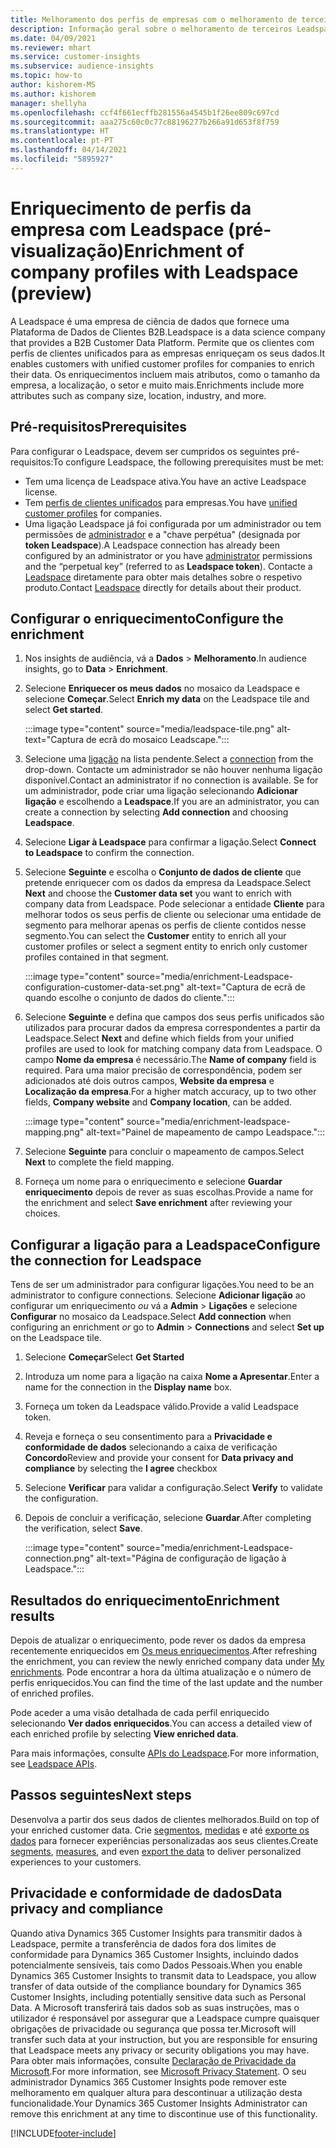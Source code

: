 ```yaml
---
title: Melhoramento dos perfis de empresas com o melhoramento de terceiros Leadspace
description: Informação geral sobre o melhoramento de terceiros Leadspace.
ms.date: 04/09/2021
ms.reviewer: mhart
ms.service: customer-insights
ms.subservice: audience-insights
ms.topic: how-to
author: kishorem-MS
ms.author: kishorem
manager: shellyha
ms.openlocfilehash: ccf4f661ecffb281556a4545b1f26ee809c697cd
ms.sourcegitcommit: aaa275c60c0c77c88196277b266a91d653f8f759
ms.translationtype: HT
ms.contentlocale: pt-PT
ms.lasthandoff: 04/14/2021
ms.locfileid: "5895927"
---
```

# <a name="enrichment-of-company-profiles-with-leadspace-preview"></a><span data-ttu-id="27c0a-103">Enriquecimento de perfis da empresa com Leadspace (pré-visualização)</span><span class="sxs-lookup"><span data-stu-id="27c0a-103">Enrichment of company profiles with Leadspace (preview)</span></span>

<span data-ttu-id="27c0a-104">A Leadspace é uma empresa de ciência de dados que fornece uma Plataforma de Dados de Clientes B2B.</span><span class="sxs-lookup"><span data-stu-id="27c0a-104">Leadspace is a data science company that provides a B2B Customer Data Platform.</span></span> <span data-ttu-id="27c0a-105">Permite que os clientes com perfis de clientes unificados para as empresas enriqueçam os seus dados.</span><span class="sxs-lookup"><span data-stu-id="27c0a-105">It enables customers with unified customer profiles for companies to enrich their data.</span></span> <span data-ttu-id="27c0a-106">Os enriquecimentos incluem mais atributos, como o tamanho da empresa, a localização, o setor e muito mais.</span><span class="sxs-lookup"><span data-stu-id="27c0a-106">Enrichments include more attributes such as company size, location, industry, and more.</span></span>

## <a name="prerequisites"></a><span data-ttu-id="27c0a-107">Pré-requisitos</span><span class="sxs-lookup"><span data-stu-id="27c0a-107">Prerequisites</span></span>

<span data-ttu-id="27c0a-108">Para configurar o Leadspace, devem ser cumpridos os seguintes pré-requisitos:</span><span class="sxs-lookup"><span data-stu-id="27c0a-108">To configure Leadspace, the following prerequisites must be met:</span></span>

- <span data-ttu-id="27c0a-109">Tem uma licença de Leadspace ativa.</span><span class="sxs-lookup"><span data-stu-id="27c0a-109">You have an active Leadspace license.</span></span>
- <span data-ttu-id="27c0a-110">Tem [perfis de clientes unificados](customer-profiles.md) para empresas.</span><span class="sxs-lookup"><span data-stu-id="27c0a-110">You have [unified customer profiles](customer-profiles.md) for companies.</span></span>
- <span data-ttu-id="27c0a-111">Uma ligação Leadspace já foi configurada por um administrador ou tem permissões de [administrador](permissions.md#administrator) e a "chave perpétua" (designada por **token Leadspace**).</span><span class="sxs-lookup"><span data-stu-id="27c0a-111">A Leadspace connection has already been configured by an administrator or you have [administrator](permissions.md#administrator) permissions and the “perpetual key” (referred to as **Leadspace token**).</span></span> <span data-ttu-id="27c0a-112">Contacte a [Leadspace](https://www.leadspace.com/products/leadspace-on-demand/) diretamente para obter mais detalhes sobre o respetivo produto.</span><span class="sxs-lookup"><span data-stu-id="27c0a-112">Contact [Leadspace](https://www.leadspace.com/products/leadspace-on-demand/) directly for details about their product.</span></span>

## <a name="configure-the-enrichment"></a><span data-ttu-id="27c0a-113">Configurar o enriquecimento</span><span class="sxs-lookup"><span data-stu-id="27c0a-113">Configure the enrichment</span></span>

1. <span data-ttu-id="27c0a-114">Nos insights de audiência, vá a **Dados** > **Melhoramento**.</span><span class="sxs-lookup"><span data-stu-id="27c0a-114">In audience insights, go to **Data** > **Enrichment**.</span></span>

1. <span data-ttu-id="27c0a-115">Selecione **Enriquecer os meus dados** no mosaico da Leadspace e selecione **Começar**.</span><span class="sxs-lookup"><span data-stu-id="27c0a-115">Select **Enrich my data** on the Leadspace tile and select **Get started**.</span></span>

   :::image type="content" source="media/leadspace-tile.png" alt-text="Captura de ecrã do mosaico Leadscape.":::

1. <span data-ttu-id="27c0a-117">Selecione uma [ligação](connections.md) na lista pendente.</span><span class="sxs-lookup"><span data-stu-id="27c0a-117">Select a [connection](connections.md) from the drop-down.</span></span> <span data-ttu-id="27c0a-118">Contacte um administrador se não houver nenhuma ligação disponível.</span><span class="sxs-lookup"><span data-stu-id="27c0a-118">Contact an administrator if no connection is available.</span></span> <span data-ttu-id="27c0a-119">Se for um administrador, pode criar uma ligação selecionando **Adicionar ligação** e escolhendo a **Leadspace**.</span><span class="sxs-lookup"><span data-stu-id="27c0a-119">If you are an administrator, you can create a connection by selecting **Add connection** and choosing **Leadspace**.</span></span> 

1. <span data-ttu-id="27c0a-120">Selecione **Ligar à Leadspace** para confirmar a ligação.</span><span class="sxs-lookup"><span data-stu-id="27c0a-120">Select **Connect to Leadspace** to confirm the connection.</span></span>

1. <span data-ttu-id="27c0a-121">Selecione **Seguinte** e escolha o **Conjunto de dados de cliente** que pretende enriquecer com os dados da empresa da Leadspace.</span><span class="sxs-lookup"><span data-stu-id="27c0a-121">Select **Next** and choose the **Customer data set** you want to enrich with company data from Leadspace.</span></span> <span data-ttu-id="27c0a-122">Pode selecionar a entidade **Cliente** para melhorar todos os seus perfis de cliente ou selecionar uma entidade de segmento para melhorar apenas os perfis de cliente contidos nesse segmento.</span><span class="sxs-lookup"><span data-stu-id="27c0a-122">You can select the **Customer** entity to enrich all your customer profiles or select a segment entity to enrich only customer profiles contained in that segment.</span></span>

    :::image type="content" source="media/enrichment-Leadspace-configuration-customer-data-set.png" alt-text="Captura de ecrã de quando escolhe o conjunto de dados do cliente.":::

1. <span data-ttu-id="27c0a-124">Selecione **Seguinte** e defina que campos dos seus perfis unificados são utilizados para procurar dados da empresa correspondentes a partir da Leadspace.</span><span class="sxs-lookup"><span data-stu-id="27c0a-124">Select **Next** and define which fields from your unified profiles are used to look for matching company data from Leadspace.</span></span> <span data-ttu-id="27c0a-125">O campo **Nome da empresa** é necessário.</span><span class="sxs-lookup"><span data-stu-id="27c0a-125">The **Name of company** field is required.</span></span> <span data-ttu-id="27c0a-126">Para uma maior precisão de correspondência, podem ser adicionados até dois outros campos, **Website da empresa** e **Localização da empresa**.</span><span class="sxs-lookup"><span data-stu-id="27c0a-126">For a higher match accuracy, up to two other fields, **Company website** and **Company location**, can be added.</span></span>

   :::image type="content" source="media/enrichment-leadspace-mapping.png" alt-text="Painel de mapeamento de campo Leadspace.":::

1. <span data-ttu-id="27c0a-128">Selecione **Seguinte** para concluir o mapeamento de campos.</span><span class="sxs-lookup"><span data-stu-id="27c0a-128">Select **Next** to complete the field mapping.</span></span>

1. <span data-ttu-id="27c0a-129">Forneça um nome para o enriquecimento e selecione **Guardar enriquecimento** depois de rever as suas escolhas.</span><span class="sxs-lookup"><span data-stu-id="27c0a-129">Provide a name for the enrichment and select **Save enrichment** after reviewing your choices.</span></span>


## <a name="configure-the-connection-for-leadspace"></a><span data-ttu-id="27c0a-130">Configurar a ligação para a Leadspace</span><span class="sxs-lookup"><span data-stu-id="27c0a-130">Configure the connection for Leadspace</span></span> 

<span data-ttu-id="27c0a-131">Tens de ser um administrador para configurar ligações.</span><span class="sxs-lookup"><span data-stu-id="27c0a-131">You need to be an administrator to configure connections.</span></span> <span data-ttu-id="27c0a-132">Selecione **Adicionar ligação** ao configurar um enriquecimento *ou* vá a **Admin** > **Ligações** e selecione **Configurar** no mosaico da Leadspace.</span><span class="sxs-lookup"><span data-stu-id="27c0a-132">Select **Add connection** when configuring an enrichment *or* go to **Admin** > **Connections** and select **Set up** on the Leadspace tile.</span></span>

1. <span data-ttu-id="27c0a-133">Selecione **Começar**</span><span class="sxs-lookup"><span data-stu-id="27c0a-133">Select **Get Started**</span></span> 

1. <span data-ttu-id="27c0a-134">Introduza um nome para a ligação na caixa **Nome a Apresentar**.</span><span class="sxs-lookup"><span data-stu-id="27c0a-134">Enter a name for the connection in the **Display name** box.</span></span>

1. <span data-ttu-id="27c0a-135">Forneça um token da Leadspace válido.</span><span class="sxs-lookup"><span data-stu-id="27c0a-135">Provide a valid Leadspace token.</span></span>

1. <span data-ttu-id="27c0a-136">Reveja e forneça o seu consentimento para a **Privacidade e conformidade de dados** selecionando a caixa de verificação **Concordo**</span><span class="sxs-lookup"><span data-stu-id="27c0a-136">Review and provide your consent for **Data privacy and compliance** by selecting the **I agree** checkbox</span></span>

1. <span data-ttu-id="27c0a-137">Selecione **Verificar** para validar a configuração.</span><span class="sxs-lookup"><span data-stu-id="27c0a-137">Select **Verify** to validate the configuration.</span></span>

1. <span data-ttu-id="27c0a-138">Depois de concluir a verificação, selecione **Guardar**.</span><span class="sxs-lookup"><span data-stu-id="27c0a-138">After completing the verification, select **Save**.</span></span>
   
   :::image type="content" source="media/enrichment-Leadspace-connection.png" alt-text="Página de configuração de ligação à Leadspace.":::

## <a name="enrichment-results"></a><span data-ttu-id="27c0a-140">Resultados do enriquecimento</span><span class="sxs-lookup"><span data-stu-id="27c0a-140">Enrichment results</span></span>

<span data-ttu-id="27c0a-141">Depois de atualizar o enriquecimento, pode rever os dados da empresa recentemente enriquecidos em [Os meus enriquecimentos](enrichment-hub.md).</span><span class="sxs-lookup"><span data-stu-id="27c0a-141">After refreshing the enrichment, you can review the newly enriched company data under [My enrichments](enrichment-hub.md).</span></span> <span data-ttu-id="27c0a-142">Pode encontrar a hora da última atualização e o número de perfis enriquecidos.</span><span class="sxs-lookup"><span data-stu-id="27c0a-142">You can find the time of the last update and the number of enriched profiles.</span></span>

<span data-ttu-id="27c0a-143">Pode aceder a uma visão detalhada de cada perfil enriquecido selecionando **Ver dados enriquecidos**.</span><span class="sxs-lookup"><span data-stu-id="27c0a-143">You can access a detailed view of each enriched profile by selecting **View enriched data**.</span></span>

<span data-ttu-id="27c0a-144">Para mais informações, consulte [APIs do Leadspace](https://support.leadspace.com/hc/en-us/sections/201997649-API).</span><span class="sxs-lookup"><span data-stu-id="27c0a-144">For more information, see [Leadspace APIs](https://support.leadspace.com/hc/en-us/sections/201997649-API).</span></span>

## <a name="next-steps"></a><span data-ttu-id="27c0a-145">Passos seguintes</span><span class="sxs-lookup"><span data-stu-id="27c0a-145">Next steps</span></span>

<span data-ttu-id="27c0a-146">Desenvolva a partir dos seus dados de clientes melhorados.</span><span class="sxs-lookup"><span data-stu-id="27c0a-146">Build on top of your enriched customer data.</span></span> <span data-ttu-id="27c0a-147">Crie [segmentos](segments.md), [medidas](measures.md) e até [exporte os dados](export-destinations.md) para fornecer experiências personalizadas aos seus clientes.</span><span class="sxs-lookup"><span data-stu-id="27c0a-147">Create [segments](segments.md), [measures](measures.md), and even [export the data](export-destinations.md) to deliver personalized experiences to your customers.</span></span>

## <a name="data-privacy-and-compliance"></a><span data-ttu-id="27c0a-148">Privacidade e conformidade de dados</span><span class="sxs-lookup"><span data-stu-id="27c0a-148">Data privacy and compliance</span></span>

<span data-ttu-id="27c0a-149">Quando ativa Dynamics 365 Customer Insights para transmitir dados à Leadspace, permite a transferência de dados fora dos limites de conformidade para Dynamics 365 Customer Insights, incluindo dados potencialmente sensíveis, tais como Dados Pessoais.</span><span class="sxs-lookup"><span data-stu-id="27c0a-149">When you enable Dynamics 365 Customer Insights to transmit data to Leadspace, you allow transfer of data outside of the compliance boundary for Dynamics 365 Customer Insights, including potentially sensitive data such as Personal Data.</span></span> <span data-ttu-id="27c0a-150">A Microsoft transferirá tais dados sob as suas instruções, mas o utilizador é responsável por assegurar que a Leadspace cumpre quaisquer obrigações de privacidade ou segurança que possa ter.</span><span class="sxs-lookup"><span data-stu-id="27c0a-150">Microsoft will transfer such data at your instruction, but you are responsible for ensuring that Leadspace meets any privacy or security obligations you may have.</span></span> <span data-ttu-id="27c0a-151">Para obter mais informações, consulte [Declaração de Privacidade da Microsoft](https://go.microsoft.com/fwlink/?linkid=396732).</span><span class="sxs-lookup"><span data-stu-id="27c0a-151">For more information, see [Microsoft Privacy Statement](https://go.microsoft.com/fwlink/?linkid=396732).</span></span>
<span data-ttu-id="27c0a-152">O seu administrador Dynamics 365 Customer Insights pode remover este melhoramento em qualquer altura para descontinuar a utilização desta funcionalidade.</span><span class="sxs-lookup"><span data-stu-id="27c0a-152">Your Dynamics 365 Customer Insights Administrator can remove this enrichment at any time to discontinue use of this functionality.</span></span>


[!INCLUDE[footer-include](../includes/footer-banner.md)]
